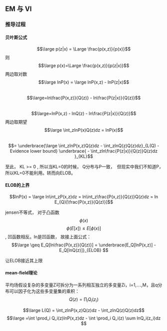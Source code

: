## EM 与 VI
### 推导过程
#### 贝叶斯公式
$$\large p(z|x) = \Large \frac{p(x,z)}{p(x)}$$ 
则 $$\large p(x)=\Large \frac{p(x,z)}{p(z|x)}$$
两边取对数
$$\large lnP(x) = \large lnP(x,z) - lnP(z|x)$$
&ensp;&ensp;&ensp;&ensp;&ensp;&ensp;&ensp;&ensp;$$\large=ln\frac{P(x,z)}{Q(z)} - ln\frac{P(z|x)}{Q(z)}$$
&ensp;&ensp;&ensp;&ensp;&ensp;&ensp;&ensp;&ensp;$$\large=lnP(x,z) - lnQ(z) - ln\frac{P(z|x)}{Q(z)}$$
两边取期望
$$\large \int_zlnP(x)Q(z)dz = lnP(x)$$
&ensp;&ensp;&ensp;&ensp;&ensp;&ensp;&ensp;&ensp;$$= \underbrace{\large \int_zlnP(x,z)Q(z)dz - \int_zlnQ(z)Q(z)dz}_{L(Q) - Evidence lower bound} \underbrace{ - \int_zln\frac{P(z|x)}{Q(z)}Q(z)dz }_{KL}$$

至此， KL >= 0 , 所以当KL=0的时候， Q分布与P一致，　但现实中我们不知道P，　所以KL=0不能利用。转而向ELOB。

#### ELOB的上界
$$lnP(x) = \large ln\int_zP(x,z)dz = ln\int_z\frac{P(x,z)}{Q(z)}Q(z)dz = ln E_{Q}[\frac{P(x,z)}{Q(z)}]$$

jensen不等式， 对于凸函数$$\phi(x)$$
$$\phi(E[x]) \leq E[\phi(x)]$$ , 凹函数相反。ln是凹函数， 故接上面公式：
$$\large \geq E_Q[ln\frac{P(x,z)}{Q(z)}] = \underbrace{E_Q[lnP(x,z)] - E_Q[lnQ(z)]}_{ELOB} $$ 

让ELOB接近其上限

#### mean-field理论 
平均场假设复杂的多变量Z可拆分为一系列相互独立的多变量Zi，i=1,⋯,M，且q分布可以因子化为这些多变量集的乘积：
$$Q(z) = \prod_i Q_i(z_i)$$  

$$\large L(Q) = \int_zlnP(x,z)Q(z)dz - \int_zlnQ(z)Q(z)dz$$
$$\large =\int \prod_i Q_i(z)lnP(x,z)dz - \int \prod_i Q_i(z) \sum lnQ_i(z_i)dz $$




